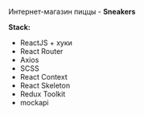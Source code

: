 Интернет-магазин пиццы - **Sneakers**

**Stack:**

-   ReactJS + хуки
-   React Router
-   Axios
-   SCSS
-   React Context
-   React Skeleton
-   Redux Toolkit
-   mockapi
